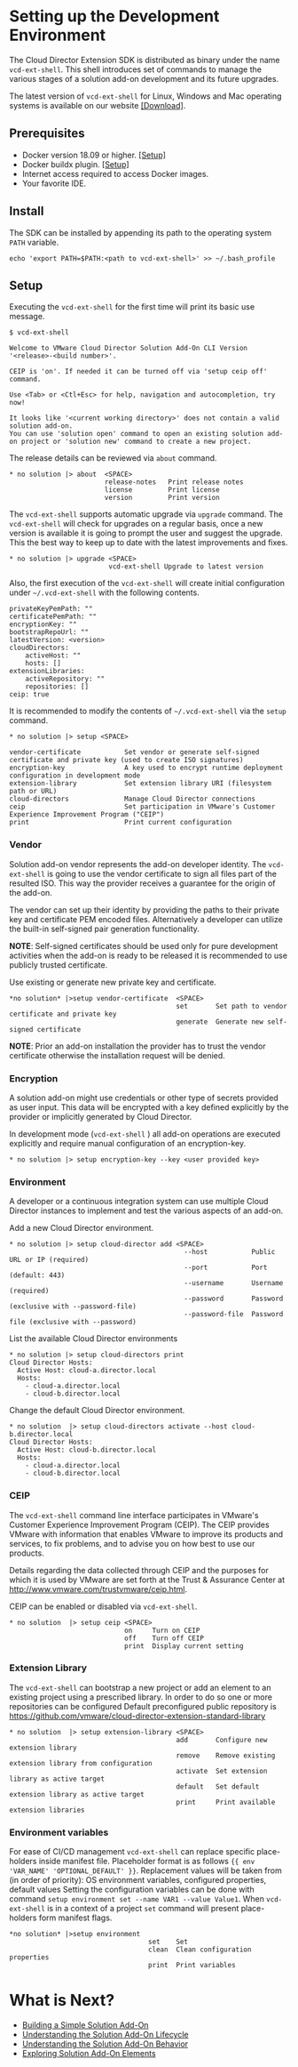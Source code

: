 
# Setting up the Development Environment
The Cloud Director Extension SDK is distributed as binary under the name `vcd-ext-shell`. This shell introduces set of commands to manage the various stages of a solution add-on development and its future upgrades.

The latest version of `vcd-ext-shell` for Linux, Windows and Mac operating systems is available on our website [[Download]](https://packages.vmware.com/vcd-ext/).

## Prerequisites
- Docker version 18.09 or higher. [[Setup]](https://docs.docker.com/get-docker/)
- Docker buildx plugin. [[Setup]](https://docs.docker.com/build/install-buildx/)
- Internet access required to access Docker images.
- Your favorite IDE.

## Install
The SDK can be installed by appending its path to the operating system `PATH` variable.
```shell
echo 'export PATH=$PATH:<path to vcd-ext-shell>' >> ~/.bash_profile
```

## Setup
Executing the `vcd-ext-shell` for the first time will print its basic use message.

```shell
$ vcd-ext-shell
```

```shell
Welcome to VMware Cloud Director Solution Add-On CLI Version '<release>-<build number>'.

CEIP is 'on'. If needed it can be turned off via 'setup ceip off' command.

Use <Tab> or <Ctl+Esc> for help, navigation and autocompletion, try now!

It looks like '<current working directory>' does not contain a valid solution add-on.
You can use 'solution open' command to open an existing solution add-on project or 'solution new' command to create a new project.
```

The release details can be reviewed via `about` command.
```shell
* no solution |> about  <SPACE>
                        release-notes   Print release notes
                        license         Print license
                        version         Print version
```

The `vcd-ext-shell` supports automatic upgrade via `upgrade` command. The `vcd-ext-shell` will check for upgrades on a regular basis, once a new version is available it is going to prompt the user and suggest the upgrade. This the best way to keep up to date with the latest improvements and fixes.
```shell
* no solution |> upgrade <SPACE>
                         vcd-ext-shell Upgrade to latest version
```

Also, the first execution of the `vcd-ext-shell` will create initial configuration under `~/.vcd-ext-shell` with the following contents.
```shell
privateKeyPemPath: ""
certificatePemPath: ""
encryptionKey: ""
bootstrapRepoUrl: ""
latestVersion: <version>
cloudDirectors:
    activeHost: ""
    hosts: []
extensionLibraries:
    activeRepository: ""
    repositories: []
ceip: true
```

It is recommended to modify the contents of `~/.vcd-ext-shell` via the `setup` command.

```shell
* no solution |> setup <SPACE>

vendor-certificate           Set vendor or generate self-signed certificate and private key (used to create ISO signatures)
encryption-key               A key used to encrypt runtime deployment configuration in development mode          
extension-library            Set extension library URI (filesystem path or URL)                                                                   
cloud-directors              Manage Cloud Director connections
ceip                         Set participation in VMware's Customer Experience Improvement Program ("CEIP")
print                        Print current configuration
```

### Vendor
Solution add-on vendor represents the add-on developer identity. The `vcd-ext-shell` is going to use the vendor certificate to sign all files part of the resulted ISO. This way the provider receives a guarantee for the origin of the add-on.

The vendor can set up their identity by providing the paths to their private key and certificate PEM encoded files. Alternatively a developer can utilize the built-in self-signed pair generation functionality. 

**NOTE**: Self-signed certificates should be used only for pure development activities when the add-on is ready to be released it is recommended to use publicly trusted certificate.

Use existing or generate new private key and certificate.
```shell
*no solution* |>setup vendor-certificate  <SPACE>
                                          set       Set path to vendor certificate and private key  
                                          generate  Generate new self-signed certificate   
```

**NOTE**: Prior an add-on installation the provider has to trust the vendor certificate otherwise the installation request will be denied.

### Encryption
A solution add-on might use credentials or other type of secrets provided as user input. This data will be encrypted with a key defined explicitly by the provider or implicitly generated by Cloud Director.

In development mode (`vcd-ext-shell` ) all add-on operations are executed explicitly and require manual configuration of an encryption-key.

```shell
* no solution |> setup encryption-key --key <user provided key>
```

### Environment
A developer or a continuous integration system can use multiple Cloud Director instances to implement and test the various aspects of an add-on.

Add a new Cloud Director environment.
```shell
* no solution |> setup cloud-director add <SPACE>
                                            --host           Public URL or IP (required)  
                                            --port           Port (default: 443)          
                                            --username       Username (required)          
                                            --password       Password (exclusive with --password-file)            
                                            --password-file  Password file (exclusive with --password)                                                   
```

List the available Cloud Director environments
```shell
* no solution |> setup cloud-directors print
Cloud Director Hosts:
  Active Host: cloud-a.director.local
  Hosts: 
    - cloud-a.director.local
    - cloud-b.director.local
```

Change the default Cloud Director environment.
```shell
* no solution  |> setup cloud-directors activate --host cloud-b.director.local
Cloud Director Hosts:
  Active Host: cloud-b.director.local
  Hosts: 
    - cloud-a.director.local
    - cloud-b.director.local
```

### CEIP
The `vcd-ext-shell` command line interface participates in VMware's Customer Experience Improvement Program (CEIP). 
The CEIP provides VMware with information that enables VMware to improve its products and services, to fix problems, and to advise you on how best to use our products.

Details regarding the data collected through CEIP and the purposes for which it is used by VMware are set forth at the Trust & Assurance Center at http://www.vmware.com/trustvmware/ceip.html.

CEIP can be enabled or disabled via `vcd-ext-shell`.
```shell
* no solution  |> setup ceip <SPACE>
                             on     Turn on CEIP
                             off    Turn off CEIP
                             print  Display current setting
```

### Extension Library
The `vcd-ext-shell` can bootstrap a new project or add an element to an existing project using a prescribed library.
In order to do so one or more repositories can be configured
Default preconfigured public repository is https://github.com/vmware/cloud-director-extension-standard-library

```shell
* no solution  |> setup extension-library <SPACE>
                                          add       Configure new extension library
                                          remove    Remove existing extension library from configuration
                                          activate  Set extension library as active target
                                          default   Set default extension library as active target
                                          print     Print available extension libraries
```

### Environment variables
For ease of CI/CD management `vcd-ext-shell` can replace specific place-holders inside manifest file.
Placeholder format is as follows `{{ env 'VAR_NAME' 'OPTIONAL_DEFAULT' }}`.
Replacement values will be taken from (in order of priority): OS environment variables, configured properties, default values
Setting the configuration variables can be done with command `setup environment set --name VAR1 --value Value1`.
When `vcd-ext-shell` is in a context of a project `set` command will present place-holders form manifest flags.
```shell
*no solution* |>setup environment 
                                   set    Set                             
                                   clean  Clean configuration properties  
                                   print  Print variables                 
```

# What is Next?
* [Building a Simple Solution Add-On](playground.md)
* [Understanding the Solution Add-On Lifecycle](lifecycle.md)
* [Understanding the Solution Add-On Behavior](behavior.md)
* [Exploring Solution Add-On Elements](elements.md)